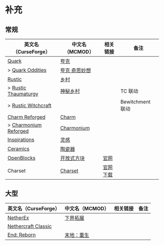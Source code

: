 # 补充

## 常规

| 英文名（CurseForge）                                                                      | 中文名（MCMOD）                                       | 相关链接                                      | 备注             |
| ----------------------------------------------------------------------------------------- | ----------------------------------------------------- | --------------------------------------------- | ---------------- |
| [Quark](https://www.curseforge.com/minecraft/mc-mods/quark)                               | [夸克](https://www.mcmod.cn/class/527.html)           |                                               |                  |
| > [Quark Oddities](https://www.curseforge.com/minecraft/mc-mods/quark-oddities)           | [夸克 奇思妙想](https://www.mcmod.cn/class/1823.html) |                                               |                  |
| [Rustic](https://www.curseforge.com/minecraft/mc-mods/rustic)                             | [乡村](https://www.mcmod.cn/class/1102.html)          |                                               |                  |
| > [Rustic Thaumaturgy](https://www.curseforge.com/minecraft/mc-mods/rustic-thaumaturgy)   | [神秘乡村](https://www.mcmod.cn/class/2833.html)      |                                               | TC 联动          |
| > [Rustic Witchcraft](https://www.curseforge.com/minecraft/mc-mods/rusticwitchcraft)      |                                                       |                                               | Bewitchment 联动 |
| [Charm Reforged](https://www.curseforge.com/minecraft/mc-mods/charm-reforged)             | [Charm](https://www.mcmod.cn/class/2069.html)         |                                               |                  |
| > [Charmonium Reforged](https://www.curseforge.com/minecraft/mc-mods/charmonium-reforged) | [Charmonium](https://www.mcmod.cn/class/3578.html)    |                                               |                  |
| [Inspirations](https://www.curseforge.com/minecraft/mc-mods/inspirations)                 | [灵感](https://www.mcmod.cn/class/1122.html)          |                                               |                  |
| [Ceramics](https://www.curseforge.com/minecraft/mc-mods/ceramics)                         | [陶瓷器](https://www.mcmod.cn/class/1427.html)        |                                               |                  |
| [OpenBlocks](https://www.curseforge.com/minecraft/mc-mods/openblocks)                     | [开放式方块](https://www.mcmod.cn/class/222.html)     | [官网](https://www.openblocks.info/)          |                  |
| Charset                                                                                   | [Charset](https://www.mcmod.cn/class/1571.html)       | [官网下载](https://charset.asie.pl/download/) |                  |

## 大型

| 英文名（CurseForge）                                                                    | 中文名（MCMOD）                                    | 相关链接 | 备注 |
| --------------------------------------------------------------------------------------- | -------------------------------------------------- | -------- | ---- |
| [NetherEx](https://www.curseforge.com/minecraft/mc-mods/netherex)                       | [下界拓展](https://www.mcmod.cn/class/942.html)    |          |      |
| [Nethercraft Classic](https://www.curseforge.com/minecraft/mc-mods/nethercraft-classic) |                                                    |          |      |
| [End: Reborn](https://www.curseforge.com/minecraft/mc-mods/end-reborn)                  | [末地：重生](https://www.mcmod.cn/class/2240.html) |          |      |

